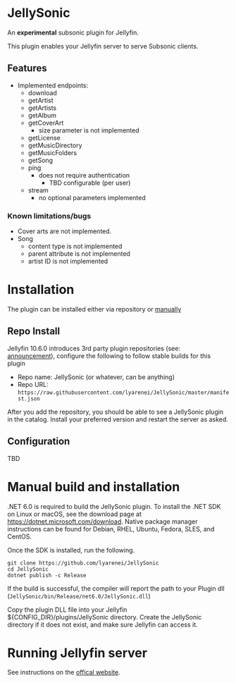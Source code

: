 # JellySonic
An **experimental** subsonic plugin for Jellyfin.

This plugin enables your Jellyfin server to serve Subsonic clients.

## Features
- Implemented endpoints:
  - download
  - getArtist
  - getArtists
  - getAlbum
  - getCoverArt
    - size parameter is not implemented
  - getLicense
  - getMusicDirectory
  - getMusicFolders
  - getSong
  - ping
    - does not require authentication
      - TBD configurable (per user)
  - stream
    - no optional parameters implemented

### Known limitations/bugs

- Cover arts are not implemented.
- Song
  - content type is not implemented
  - parent attribute is not implemented
  - artist ID is not implemented

# Installation

The plugin can be installed either via repository or [manually](#manual-build-and-installation)

## Repo Install

Jellyfin 10.6.0 introduces 3rd party plugin repositories (see: [announcement](https://jellyfin.org/posts/plugin-updates/)), configure the following to follow stable builds for this plugin

- Repo name: JellySonic (or whatever, can be anything)
- Repo URL: `https://raw.githubusercontent.com/lyarenei/JellySonic/master/manifest.json`

After you add the repository, you should be able to see a JellySonic plugin in the catalog.
Install your preferred version and restart the server as asked.

## Configuration

TBD

# Manual build and installation

.NET 6.0 is required to build the JellySonic plugin.
To install the .NET SDK on Linux or macOS, see the download page at https://dotnet.microsoft.com/download.
Native package manager instructions can be found for Debian, RHEL, Ubuntu, Fedora, SLES, and CentOS.

Once the SDK is installed, run the following.

```
git clone https://github.com/lyarenei/JellySonic
cd JellySonic
dotnet publish -c Release
```

If the build is successful, the compiler will report the path to your Plugin dll (`JellySonic/bin/Release/net6.0/JellySonic.dll`)

Copy the plugin DLL file into your Jellyfin ${CONFIG_DIR}/plugins/JellySonic directory.
Create the JellySonic directory if it does not exist, and make sure Jellyfin can access it.

# Running Jellyfin server

See instructions on the [offical website](https://jellyfin.org/downloads/).
